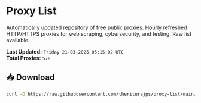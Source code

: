 # Proxy List

Automatically updated repository of free public proxies. Hourly refreshed HTTP/HTTPS proxies for web scraping, cybersecurity, and testing. Raw list available.

**Last Updated:** `Friday 21-03-2025 05:15:02 UTC`  
**Total Proxies:** `578`

## 📥 Download
```bash
curl -O https://raw.githubusercontent.com/theriturajps/proxy-list/main/proxies.txt
